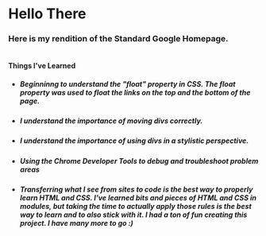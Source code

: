<!DOCTYPE html>
  <h1>Hello There</h1>
  <h3>Here is my rendition of the Standard Google Homepage.</h3>
  <img style="src="https://www.google.com/images/branding/googlelogo/1x/googlelogo_color_272x92dp.png"<hr>
  <h4>Things I've Learned</h4>
  <ul>
    <li><h5>Beginninng to understand the "float" property in CSS. The float property was used to float the links on the top and the bottom of the page.</h5></li>
    <li><h5>I understand the importance of moving divs correctly.</h5></li>
    <li><h5>I understand the importance of using divs in a stylistic perspective.</h5></li>
    <li><h5>Using the Chrome Developer Tools to debug and troubleshoot problem areas</h5></li>
    <li><h5>Transferring what I see from sites to code is the best way to properly learn HTML and CSS. I've learned bits and pieces of HTML and CSS in modules, but taking the time to actually apply those rules is the best way to learn and to also stick with it. I had a ton of fun creating this project. I have many more to go :)</h5></li>
  </ul>
</html>

